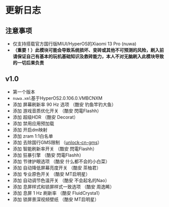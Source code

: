 # 更新日志

## 注意事项
- 仅支持搭载官方国行版MIUI/HyperOS的Xiaomi 13 Pro (nuwa)
- **（重要！）此模块可能会导致系统损坏、变砖或其他不可预测的风险，刷入前请保证自己有基本的玩机基础知识及救砖能力，本人不对无脑刷入此模块导致的一切后果负责**

## v1.0
- 第一个版本
- `nuwa.xml`基于HyperOS2.0.106.0.VMBCNXM
- 添加 屏幕刷新率 90 Hz 选项 （酷安 钓鱼竿钓大鱼）
- 添加 游戏音质优化开关 （酷安 閃電Flashh）
- 添加 超级HDR （酷安 Decorat）
- 添加 禁用应用预加载
- 添加 开启dm映射
- 添加 zram 1:1白名单
- 添加 去除国行GMS限制 （[unlock-cn-gms](https://github.com/fei-ke/unlock-cn-gms)）
- 添加 智能刷新率开关 （酷安 閃電Flashh）
- 添加 狂暴引擎 （酷安 閃電Flashh）
- 添加 节律护眼选项 （酷安 什么都不会的小白菜）
- 添加 自动降低屏幕亮度开关 （酷安 茶柚君）
- 添加 专业原色开关 （酷安 MT启明星）
- 添加 自动调节色温开关 （酷安 不会起名的Nao）
- 添加 息屏样式和锁屏样式一致选项 （酷安 周逸睎）
- 添加 息屏 1 Hz 刷新率 （酷安 FluidCrysta1）
- 添加 锁屏景深视频壁纸 （酷安 MT启明星）
